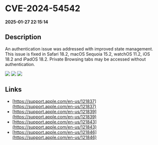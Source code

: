 # CVE-2024-54542

**2025-01-27 22:15:14**

## Description
An authentication issue was addressed with improved state management. This issue is fixed in Safari 18.2, macOS Sequoia 15.2, watchOS 11.2, iOS 18.2 and iPadOS 18.2. Private Browsing tabs may be accessed without authentication.

![](https://img.shields.io/static/v1?label=Score&message=7.5&color=red)
![](https://img.shields.io/static/v1?label=Severity&message=HIGH&color=red)
![](https://img.shields.io/static/v1?label=CWE&message=Auth&color=green)

## Links
- [https://support.apple.com/en-us/121837](https://support.apple.com/en-us/121837)
- [https://support.apple.com/en-us/121839](https://support.apple.com/en-us/121839)
- [https://support.apple.com/en-us/121843](https://support.apple.com/en-us/121843)
- [https://support.apple.com/en-us/121846](https://support.apple.com/en-us/121846)
